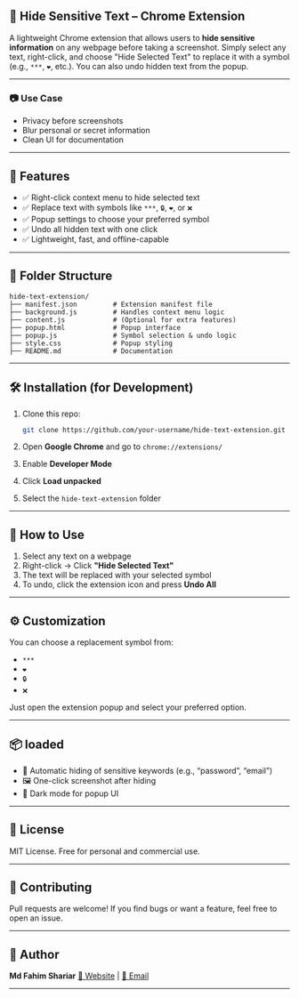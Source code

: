 

## 📌 Hide Sensitive Text – Chrome Extension

A lightweight Chrome extension that allows users to **hide sensitive information** on any webpage before taking a screenshot. Simply select any text, right-click, and choose "Hide Selected Text" to replace it with a symbol (e.g., `***`, `❤️`, etc.). You can also undo hidden text from the popup.

---

### 📷 Use Case

* Privacy before screenshots
* Blur personal or secret information
* Clean UI for documentation

---

## 🔧 Features

* ✅ Right-click context menu to hide selected text
* ✅ Replace text with symbols like `***`, `🔒`, `❤️`, or `❌`
* ✅ Popup settings to choose your preferred symbol
* ✅ Undo all hidden text with one click
* ✅ Lightweight, fast, and offline-capable

---

## 📁 Folder Structure

```
hide-text-extension/
├── manifest.json         # Extension manifest file
├── background.js         # Handles context menu logic
├── content.js            # (Optional for extra features)
├── popup.html            # Popup interface
├── popup.js              # Symbol selection & undo logic
├── style.css             # Popup styling
├── README.md             # Documentation
```

---

## 🛠️ Installation (for Development)

1. Clone this repo:

   ```bash
   git clone https://github.com/your-username/hide-text-extension.git
   ```
2. Open **Google Chrome** and go to `chrome://extensions/`
3. Enable **Developer Mode**
4. Click **Load unpacked**
5. Select the `hide-text-extension` folder

---

## 🚀 How to Use

1. Select any text on a webpage
2. Right-click → Click **"Hide Selected Text"**
3. The text will be replaced with your selected symbol
4. To undo, click the extension icon and press **Undo All**

---

## ⚙️ Customization

You can choose a replacement symbol from:

* `***`
* `❤️`
* `🔒`
* `❌`

Just open the extension popup and select your preferred option.

---

## 📦 loaded

* 🔄 Automatic hiding of sensitive keywords (e.g., “password”, “email”)
* 🖼️ One-click screenshot after hiding
* 🌙 Dark mode for popup UI

---

## 📜 License

MIT License. Free for personal and commercial use.

---

## 🤝 Contributing

Pull requests are welcome! If you find bugs or want a feature, feel free to open an issue.

---

## 🔗 Author

**Md Fahim Shariar**
[🔗 Website](http://fabred.net) | [📧 Email](mailto:shariarfahim21@gmail.com)

---

